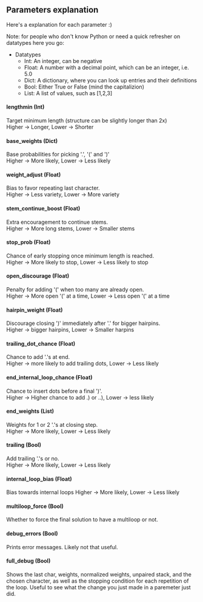 ## Parameters explanation

Here's a explanation for each parameter :)

Note: for people who don't know Python or need a quick refresher on datatypes here you go:
- Datatypes
    - Int: An integer, can be negative
    - Float: A number with a decimal point, which can be an integer, i.e. 5.0
    - Dict: A dictionary, where you can look up entries and their definitions
    - Bool: Either True or False \(mind the capitalizion\)
    - List: A list of values, such as \[1,2,3\]

#### lengthmin (Int)

Target minimum length (structure can be slightly longer than 2x)  
Higher -> Longer, Lower -> Shorter

#### base_weights (Dict)

Base probabilities for picking '.', '(' and ')'  
Higher -> More likely, Lower -> Less likely

#### weight_adjust (Float)

Bias to favor repeating last character.  
Higher -> Less variety, Lower -> More variety

#### stem_continue_boost (Float)

Extra encouragement to continue stems.  
Higher -> More long stems, Lower -> Smaller stems

#### stop_prob (Float)

Chance of early stopping once minimum length is reached.  
Higher -> More likely to stop, Lower -> Less likely to stop

#### open_discourage (Float)

Penalty for adding '(' when too many are already open.  
Higher -> More open '(' at a time, Lower -> Less open '(' at a time

#### hairpin_weight (Float)

Discourage closing ')' immediately after '.' for bigger hairpins.  
Higher -> bigger hairpins, Lower -> Smaller harpins

#### trailing_dot_chance (Float)

Chance to add '.'s at end.  
Higher -> more likely to add trailing dots, Lower -> Less likely

#### end_internal_loop_chance (Float)

Chance to insert dots before a final ')'.  
Higher -> Higher chance to add .) or ..), Lower -> less likely

#### end_weights (List)

Weights for 1 or 2 '.'s at closing step.  
Higher -> More likely, Lower -> Less likely

#### trailing (Bool)

Add trailing '.'s or no.  
Higher -> More likely, Lower -> Less likely

#### internal_loop_bias (Float)

Bias towards internal loops
Higher -> More likely, Lower -> Less likely

#### multiloop_force (Bool)

Whether to force the final solution to have a multiloop or not.

#### debug_errors (Bool)

Prints error messages. Likely not that useful.

#### full_debug (Bool)

Shows the last char, weights, normalized weights, unpaired stack, and the chosen character, as well as the stopping condition for each repetition of the loop. Useful to see what the change you just made in a paremeter just did.